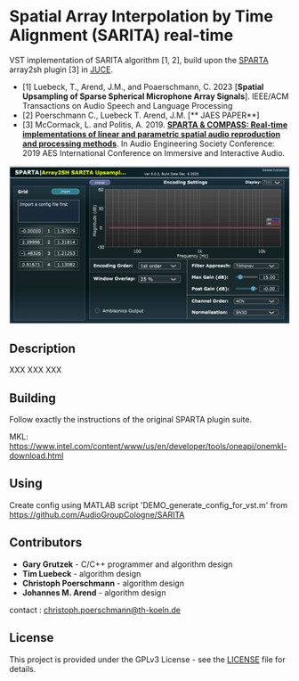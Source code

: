 # Spatial Array Interpolation by Time Alignment (SARITA) real-time
VST implementation of SARITA algorithm [1, 2], build upon the [SPARTA](https://github.com/leomccormack/SPARTA) array2sh plugin [3] in [JUCE](https://github.com/WeAreROLI/JUCE/).

* [1] Luebeck, T., Arend, J.M., and Poaerschmann, C. 2023 [**Spatial Upsampling of Sparse Spherical Microphone Array Signals**]. IEEE/ACM   Transactions on Audio Speech and Language Processing
* [2] Poerschmann C., Luebeck T. Arend, J.M. [** JAES PAPER**]
* [3] McCormack, L. and Politis, A. 2019. [**SPARTA & COMPASS: Real-time implementations of linear and parametric spatial audio reproduction and processing methods**](docs/McCormackPolitis2019SpartaCompass.pdf). In Audio Engineering Society Conference: 2019 AES International Conference on Immersive and Interactive Audio.

![](sarita_screenshot.jpg)

## Description
XXX
XXX
XXX
## Building 

Follow exactly the instructions of the original SPARTA plugin suite.

MKL: https://www.intel.com/content/www/us/en/developer/tools/oneapi/onemkl-download.html

## Using
Create config using MATLAB script 'DEMO_generate_config_for_vst.m' from https://github.com/AudioGroupCologne/SARITA
## Contributors 

* **Gary Grutzek** - C/C++ programmer and algorithm design
* **Tim Luebeck** - algorithm design
* **Christoph Poerschmann** -  algorithm design
* **Johannes M. Arend** - algorithm design

contact : christoph.poerschmann@th-koeln.de

## License

This project is provided under the GPLv3 License - see the [LICENSE](LICENSE) file for details. 
